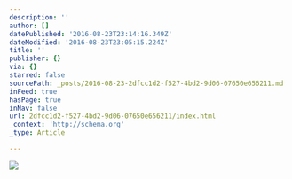 ```yaml
---
description: ''
author: []
datePublished: '2016-08-23T23:14:16.349Z'
dateModified: '2016-08-23T23:05:15.224Z'
title: ''
publisher: {}
via: {}
starred: false
sourcePath: _posts/2016-08-23-2dfcc1d2-f527-4bd2-9d06-07650e656211.md
inFeed: true
hasPage: true
inNav: false
url: 2dfcc1d2-f527-4bd2-9d06-07650e656211/index.html
_context: 'http://schema.org'
_type: Article

---
```

![](https://the-grid-user-content.s3-us-west-2.amazonaws.com/d5de48b7-162c-40a5-aa4e-7dd79f43ffac.jpg)